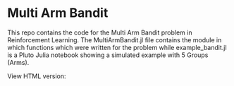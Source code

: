 # Multi Arm Bandit

This repo contains the code for the Multi Arm Bandit problem in Reinforcement Learning. The MultiArmBandit.jl file contains the module in which functions which were written for the problem while example_bandit.jl is a Pluto Julia notebook showing a simulated example with 5 Groups (Arms). 

View HTML version: 